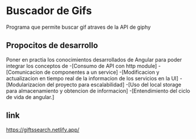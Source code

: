 # Buscador de Gifs

Programa que permite buscar gif atraves de la API de giphy

## Propocitos de desarrollo

Poner en practia los conocimientos desarrollados de Angular para poder integrar los conceptos de
-[Consumo de API con http module]
-[Comunicacion de componentes a un service]
-[Modificacion y actualizacion en tiempo real de la informacion de los servicios en la UI]
-[Modularizacion del proyecto para escalabilidad]
-[Uso del local storage para almacenamiento y obtencion de informacion]
-[Entendimiento del ciclo de vida de angular.]


## link 
https://giftssearch.netlify.app/